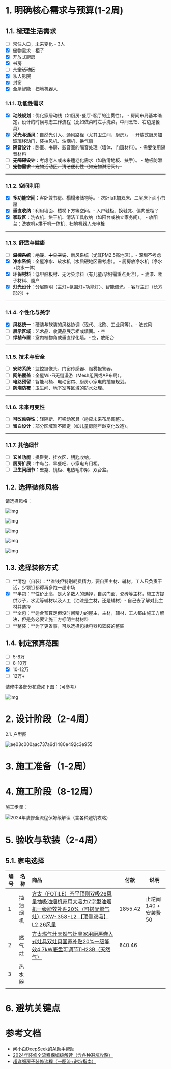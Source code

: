 # 1. 明确核心需求与预算(1-2周)

## 1.1. 梳理生活需求

- [ ] 常住人口，未来变化 - 3人
- [X] 储物需求 - 柜子
- [X] 开放式厨房
- [X] 书房
- [ ] ~~儿童活动区~~
- [X] 私人影院
- [X] 封窗
- [X] 全屋智能 - 扫地机器人

### **1.1.1. 功能性需求**

- [X] **动线规划**：优化家居动线（如厨房-餐厅-客厅的连贯性）。 - 房间布局基本确定，设计的时候考虑工作流程（比如做菜时左手洗菜，中间烹饪、右边是餐具）
- [X] **采光与通风**：自然光引入、通风路径（尤其卫生间、厨房）。 - 开放式厨房加玻璃移动门，装抽风机、油烟机、换气扇
- [X] **隔音设计**：卧室、书房、影音室的隔音处理（墙体、门窗材料）。- 需要使用隔音材料
- [ ] ~~**无障碍设计**~~：考虑老人或未来适老化需求（如防滑地板、扶手）。 - 地板防滑
- [ ] ~~**宠物需求**：宠物活动区、清洁便利性（如宠物淋浴间）。~~

---

### **1.1.2. 空间利用**

- [X] **多功能空间**：客卧兼书房、榻榻米储物等。- 次卧loft加双床、二层床下面小书房
- [X] **垂直收纳**：利用墙面、楼梯下方等空间。- 入户鞋柜、换鞋凳、偏向壁柜？
- [X] **家政区**：洗衣机、烘干机、清洁工具收纳（如阳台或独立家务间）。 - 放阳台：洗衣机+烘干机一体机，扫地机器人充电桩

---

### **1.1.3. 舒适与健康**

- [ ] **~~温控系统~~**：~~地暖~~、~~中央空调~~、新风系统（尤其PM2.5高地区）。- 深圳不考虑
- [X] **净水系统**：全屋净水、软水机（水质硬地区需考虑）。 - 厨房放净水机（净水+烧水一体）
- [X] **环保材料**：低甲醛板材、无污染涂料（有儿童/孕妇需重点关注）。- 油漆、柜子材料、窗户
- [X] **灯光设计**：分层照明（主灯+氛围灯+功能灯）、智能调光。- 客厅主灯（长方形的）+

---

### **1.1.4. 个性化与美学**

- [X] **风格统一**：硬装与软装的风格协调（现代、北欧、工业风等）。- 法式风
- [ ] **展示区域**：艺术品、收藏品展示柜或墙面。- 空
- [ ] **绿植布置**：室内植物角或垂直绿化墙。- 空，放阳台

---

### **1.1.5. 技术与安全**

- [ ] **安防系统**：监控摄像头、门窗传感器、烟雾报警器。
- [ ] **网络覆盖**：全屋Wi-Fi无缝漫游（Mesh组网或AP布局）。
- [ ] **电路预留**：智能马桶、电动窗帘、厨房小家电的插座规划。
- [ ] **防潮防霉**：卫生间、地下室等区域的防水处理。

---

### **1.1.6. 未来可变性**

- [ ] **可改动弹性**：轻隔断、可移动家具（适应未来布局调整）。
- [ ] **留白设计**：部分区域暂不固定（如儿童房随年龄变化改造）。

---

### **1.1.7. 其他细节**

- [ ] **玄关功能**：换鞋凳、挂衣区、钥匙收纳。
- [ ] **厨房扩展**：中岛台、早餐吧、小家电专用柜。
- [ ] **卫生间细节**：壁龛、镜柜、电热毛巾架、双台盆。

## 1.2. 选择装修风格

请选择风格：

![img](https://picx.zhimg.com/v2-e9e29c5841c6a2ed8b5475d3001f855b_1440w.jpg)

![img](https://pic2.zhimg.com/v2-79917efe67e54e9149c17cfa62632791_1440w.jpg)

![img](https://pic3.zhimg.com/v2-7768efc9eaf5038e1fff3d83c5e01a78_1440w.jpg)

![img](https://pic1.zhimg.com/v2-57c103ebcd88fbd0fdfdfd7fb43f616e_1440w.jpg)

![img](https://picx.zhimg.com/v2-9133663233806aad5db9685951f1dcf3_1440w.jpg)

## 1.3. 选择装修方式

- [ ] **清包（自装）：**省钱但特别耗费精力，要自买主材、辅材，工人只负责干活，少颗钉都得再多跑一趟市场
- [X] **半包：**性价比高，是大多数人的选择，自买门窗、瓷砖等主材，施工方提供沙子，水泥等辅材以及人工（油漆是主材，还是辅材）- 自己去了解对比主材并选择
- [ ] **全包：**适合预算足但没时间精力的屋主，主材，辅材，工人都由施工方解决，但是务必要让施工方标明主材材料
- [ ] **整装：**为了更省事，可以选择包括电器和软装的整装

## 1.4. 制定预算范围

- [ ] 5-8万
- [ ] 8-10万
- [X] 10-12万
- [ ] 12万+

装修中各部分花费如下图：（可参考）

![img](https://pic2.zhimg.com/v2-a509d236d1cda4f306165dec61c65dc1_1440w.jpg)

# 2. 设计阶段（2-4周）

2.1. 户型图

![ee03c000aac737a6d1480e492c3e955](https://mg.meiflower.top/.netlify/images?url=/static/house/hxt.png)

# 3. 施工准备（1-2周）

# 4. 施工阶段（8-12周）

施工步骤：

![2024年装修全流程保姆级解读（含各种避坑攻略）](https://mg.meiflower.top/.netlify/images?url=/static/house/lct.png)

# 5. 验收与软装（2-4周）

## 5.1. 家电选择


| 编号 | 名称     | 商品                                                                                                                                                                      | 付款    | 说明                 |
| ------ | ---------- | :-------------------------------------------------------------------------------------------------------------------------------------------------------------------------- | --------- | ---------------------- |
| 1    | 抽油烟机 | [方太（FOTILE）齐平顶侧双吸26风量抽吸油烟机家用大吸力7字型油烟机一级能效补贴20%（可搭配燃气灶）CXW-358-L2 【顶侧双吸】L2 26风量](https://item.jd.com/10146537445000.html) | 1855.42 | 止逆阀140 + 安装费50 |
| 2    | 燃气灶   | [方太燃气灶天然气灶具家用厨房嵌入式灶具双灶具国家补贴20%一级能效4.7kW底盘可调节TH23B（天然气）](https://item.jd.com/41282529557.html)                                     | 640.46  |                      |
| 3    | 热水器   |                                                                                                                                                                           |         |                      |
|      |          |                                                                                                                                                                           |         |                      |

# 6. 避坑关键点

# 参考文档

* [问小白DeepSeek的AI助手帮助](https://www.wenxiaobai.com/chat/200006)
* [2024年装修全流程保姆级解读（含各种避坑攻略）](https://zhuanlan.zhihu.com/p/447985832)
* [超详细房子装修流程（一图流+避坑指南）](https://www.zhihu.com/tardis/bd/art/517463535)
